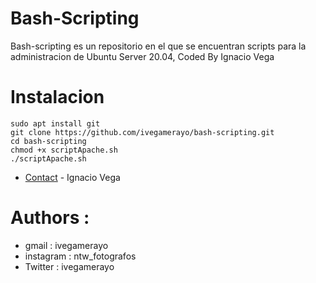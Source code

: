 # Bash-Scripting

Bash-scripting es un repositorio en el que se encuentran scripts para la administracion de Ubuntu Server 20.04, Coded By Ignacio Vega

# Instalacion
```
sudo apt install git
git clone https://github.com/ivegamerayo/bash-scripting.git
cd bash-scripting
chmod +x scriptApache.sh
./scriptApache.sh
```

* [Contact](https://www.instagram.com/ntw_fotografos) - Ignacio Vega
# Authors :
* gmail     : ivegamerayo
* instagram : ntw_fotografos
* Twitter   : ivegamerayo
